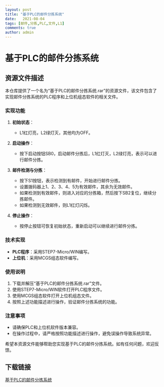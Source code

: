 ```yaml
---
layout: post
title: "基于PLC的邮件分拣系统"
date:   2021-08-04
tags: [邮件,分拣,PLC,文件,L1]
comments: true
author: admin
---
```

# 基于PLC的邮件分拣系统

## 资源文件描述

本仓库提供了一个名为“基于PLC的邮件分拣系统.rar”的资源文件，该文件包含了实现邮件分拣系统的PLC程序和上位机组态软件的相关文件。

### 实现功能

1. **初始状态**：
   - L1红灯亮，L2绿灯灭，其他均为OFF。

2. **启动操作**：
   - 按下启动按钮SB0，启动邮件分拣后，L1红灯灭，L2绿灯亮，表示可以进行邮件分拣。

3. **邮件检测与分拣**：
   - 按下S1按钮，表示检测到有邮件，开始进行邮件分拣。
   - 设置拨码器上1、2、3、4、5为有效邮件，其余为无效邮件。
   - 如果检测到有效邮件，则进入对应的分拣箱，然后按下SB2复位，继续分拣邮件。
   - 如果检测到无效邮件，则L1红灯闪烁。

4. **停止操作**：
   - 按停止按钮可恢复初始状态，重新启动可以继续进行邮件分拣。

### 技术实现

- **PLC程序**：采用STEP7-Micro/WIN编写。
- **上位机**：采用MCGS组态软件编写。

### 使用说明

1. 下载并解压“基于PLC的邮件分拣系统.rar”文件。
2. 使用STEP7-Micro/WIN软件打开PLC程序文件。
3. 使用MCGS组态软件打开上位机组态文件。
4. 按照上述功能描述进行操作，验证邮件分拣系统的功能。

### 注意事项

- 请确保PLC和上位机软件版本兼容。
- 在操作过程中，请严格按照功能描述进行操作，避免误操作导致系统异常。

希望本资源文件能够帮助您实现基于PLC的邮件分拣系统。如有任何问题，欢迎反馈。

## 下载链接

[基于PLC的邮件分拣系统](https://pan.quark.cn/s/bed01c9e6b86)